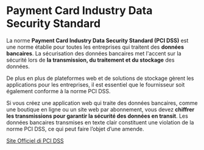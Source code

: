 # Payment Card Industry Data Security Standard

La norme **Payment Card Industry Data Security Standard (PCI DSS)** est une norme établie pour toutes les entreprises qui traitent des **données bancaires**. La sécurisation des données bancaires met l'accent sur la sécurité lors de **la transmission, du traitement et du stockage** des données. 

De plus en plus de plateformes web et de solutions de stockage gèrent les applications pour les entreprises, il est essentiel que le fournisseur soit également conforme à la norme PCI DSS.

Si vous créez une application web qui traite des données bancaires, comme une boutique en ligne ou un site web par abonnement, vous devez **chiffrer les transmissions pour garantir la sécurité des données en transit**. Les données bancaires transmises en texte clair constituent une violation de la norme PCI DSS, ce qui peut faire l’objet d’une amende.

[Site Officiel di PCI DSS](https://www.pcisecuritystandards.org/)
